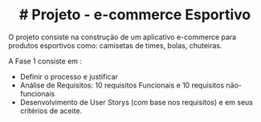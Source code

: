 <h1 align="center"># Projeto - e-commerce Esportivo</h1>

O projeto consiste na construção de um aplicativo e-commerce para  produtos esportivos como: camisetas de times, bolas, chuteiras.

A Fase 1 consiste em :
- Definir o processo e justificar
- Análise de Requisitos: 10 requisitos Funcionais e 10 requisitos não-funcionais
- Desenvolvimento de User Storys (com base nos requisitos) e em seus critérios de aceite. 
    



